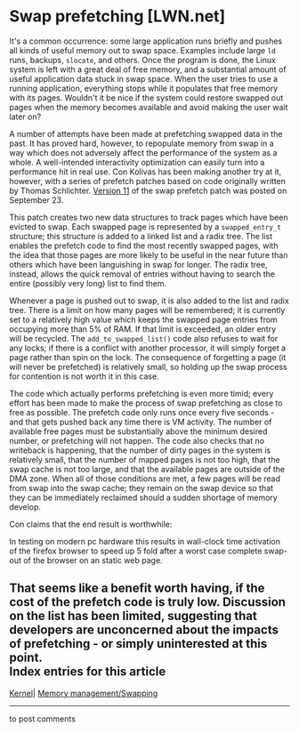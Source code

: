 # Swap prefetching [LWN.net]

It's a common occurrence: some large application runs briefly and pushes all kinds of useful memory out to swap space. Examples include large `ld` runs, backups, `slocate`, and others. Once the program is done, the Linux system is left with a great deal of free memory, and a substantial amount of useful application data stuck in swap space. When the user tries to use a running application, everything stops while it populates that free memory with its pages. Wouldn't it be nice if the system could restore swapped out pages when the memory becomes available and avoid making the user wait later on? 

A number of attempts have been made at prefetching swapped data in the past. It has proved hard, however, to repopulate memory from swap in a way which does not adversely affect the performance of the system as a whole. A well-intended interactivity optimization can easily turn into a performance hit in real use. Con Kolivas has been making another try at it, however, with a series of prefetch patches based on code originally written by Thomas Schlichter. [Version 11](/Articles/152935/) of the swap prefetch patch was posted on September 23. 

This patch creates two new data structures to track pages which have been evicted to swap. Each swapped page is represented by a `swapped_entry_t` structure; this structure is added to a linked list and a radix tree. The list enables the prefetch code to find the most recently swapped pages, with the idea that those pages are more likely to be useful in the near future than others which have been languishing in swap for longer. The radix tree, instead, allows the quick removal of entries without having to search the entire (possibly very long) list to find them. 

Whenever a page is pushed out to swap, it is also added to the list and radix tree. There is a limit on how many pages will be remembered; it is currently set to a relatively high value which keeps the swapped page entries from occupying more than 5% of RAM. If that limit is exceeded, an older entry will be recycled. The `add_to_swapped_list()` code also refuses to wait for any locks; if there is a conflict with another processor, it will simply forget a page rather than spin on the lock. The consequence of forgetting a page (it will never be prefetched) is relatively small, so holding up the swap process for contention is not worth it in this case. 

The code which actually performs prefetching is even more timid; every effort has been made to make the process of swap prefetching as close to free as possible. The prefetch code only runs once every five seconds - and that gets pushed back any time there is VM activity. The number of available free pages must be substantially above the minimum desired number, or prefetching will not happen. The code also checks that no writeback is happening, that the number of dirty pages in the system is relatively small, that the number of mapped pages is not too high, that the swap cache is not too large, and that the available pages are outside of the DMA zone. When all of those conditions are met, a few pages will be read from swap into the swap cache; they remain on the swap device so that they can be immediately reclaimed should a sudden shortage of memory develop. 

Con claims that the end result is worthwhile: 

In testing on modern pc hardware this results in wall-clock time activation of the firefox browser to speed up 5 fold after a worst case complete swap-out of the browser on an static web page. 

That seems like a benefit worth having, if the cost of the prefetch code is truly low. Discussion on the list has been limited, suggesting that developers are unconcerned about the impacts of prefetching - or simply uninterested at this point.  
Index entries for this article  
---  
[Kernel](/Kernel/Index)| [Memory management/Swapping](/Kernel/Index#Memory_management-Swapping)  
  


* * *

to post comments 
